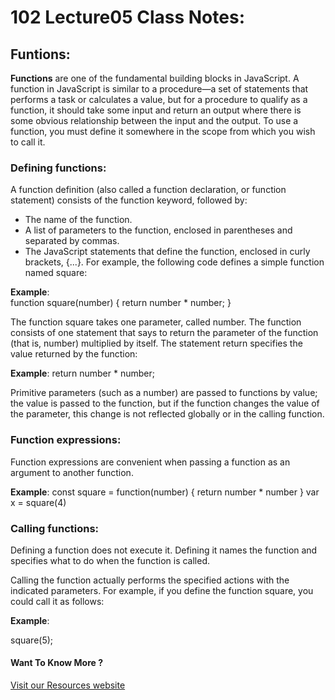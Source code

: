 # 102 Lecture05 Class Notes:


## Funtions:  

**Functions** are one of the fundamental building blocks in JavaScript. A function in JavaScript is similar to a procedure—a set of statements that performs a task or calculates a value, but for a procedure to qualify as a function, it should take some input and return an output where there is some obvious relationship between the input and the output. To use a function, you must define it somewhere in the scope from which you wish to call it.


### Defining functions:

A function definition (also called a function declaration, or function statement) consists of the function keyword, followed by:

- The name of the function.
- A list of parameters to the function, enclosed in parentheses and separated by commas.
- The JavaScript statements that define the function, enclosed in curly brackets, {...}.
For example, the following code defines a simple function named square:

**Example**:  
function square(number) {
  return number * number;
}

The function square takes one parameter, called number. The function consists of one statement that says to return the parameter of the function (that is, number) multiplied by itself. The statement return specifies the value returned by the function:

**Example**:
return number * number;

Primitive parameters (such as a number) are passed to functions by value; the value is passed to the function, but if the function changes the value of the parameter, this change is not reflected globally or in the calling function.


### Function expressions:
Function expressions are convenient when passing a function as an argument to another function.

**Example**: 
const square = function(number) { return number * number }
var x = square(4)


### Calling functions:
Defining a function does not execute it. Defining it names the function and specifies what to do when the function is called.

Calling the function actually performs the specified actions with the indicated parameters. For example, if you define the function square, you could call it as follows:

**Example**: 

square(5);


#### Want To Know More ? 
[Visit our Resources website](https://developer.mozilla.org/en-US/docs/Web/JavaScript/Guide/Functions)